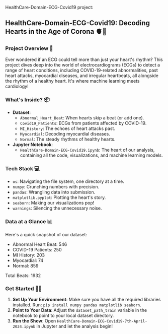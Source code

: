 HealthCare-Domain-ECG-Covid19 project:

## HealthCare-Domain-ECG-Covid19: Decoding Hearts in the Age of Corona 🫀🦠

### Project Overview 🚀

Ever wondered if an ECG could tell more than just your heart's rhythm? This project dives deep into the world of electrocardiograms (ECGs) to detect a range of heart conditions, including COVID-19-related abnormalities, past heart attacks, myocardial diseases, and irregular heartbeats, all alongside the rhythm of a healthy heart. It's where machine learning meets cardiology!

### What's Inside? 📦

*   **Dataset**:
    *   `Abnormal_Heart_Beat`: When hearts skip a beat (or add one).
    *   `Covid19_Patients`: ECGs from patients affected by COVID-19.
    *   `MI_History`: The echoes of heart attacks past.
    *   `Myocardial`: Decoding myocardial diseases.
    *   `Normal`: The steady rhythms of healthy hearts.
*   **Jupyter Notebook**:
    *   `HealthCare-Domain-ECG-Covid19.ipynb`: The heart of our analysis, containing all the code, visualizations, and machine learning models.

### Tech Stack 💻

*   `os`: Navigating the file system, one directory at a time.
*   `numpy`: Crunching numbers with precision.
*   `pandas`: Wrangling data into submission.
*   `matplotlib.pyplot`: Plotting the heart's story.
*   `seaborn`: Making our visualizations pop!
*   `warnings`: Silencing the unnecessary noise.

### Data at a Glance 📊

Here's a quick snapshot of our dataset:

*   Abnormal Heart Beat: 546
*   COVID-19 Patients: 250
*   MI History: 203
*   Myocardial: 74
*   Normal: 859

Total Beats: 1932

### Get Started 🏃‍♀️

1.  **Set Up Your Environment**: Make sure you have all the required libraries installed.  Run: `pip install numpy pandas matplotlib seaborn`.
2.  **Point to Your Data**: Adjust the `dataset_path_train` variable in the notebook to point to your local dataset directory.
3.  **Run the Show**: Open `HealthCare-Domain-ECG-Covid19-7th-April-2024.ipynb` in Jupyter and let the analysis begin!

